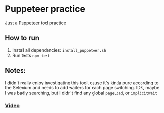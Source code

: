 # Puppeteer practice
Just a [Puppeteer](https://github.com/puppeteer/puppeteer) tool practice

## How to run
1. Install all dependencies:
`install_puppeteer.sh`
2. Run tests `npm test`

## Notes:
I didn't really enjoy investigating this tool, cause it's kinda pure according to the Selenium and needs to add waiters for each page switching. IDK, maybe I was badly searching, but I didn't find any global `pageLoad`, or `implicitWait`

### [Video](https://drive.google.com/open?id=1xjmVgFPYKvJn2XNcUjhXEc9mtrPmIsti)
